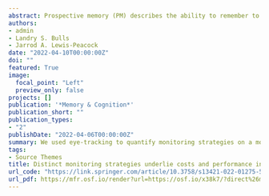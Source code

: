 ```yaml
---
abstract: Prospective memory (PM) describes the ability to remember to perform goal-relevant actions at an appropriate time in the future amid concurrent demands. A key contributor to PM performance is thought to be the effortful monitoring of the environment for PM-related cues, a process whose existence is typically inferred from a behavioral interference measure of reaction times. This measure, referred to as “PM costs,” is an informative but indirect proxy for monitoring, and it may not be sufficient to understand PM behaviors in all situations. In this study, we asked participants to perform a visual search task with arrows that varied in difficulty while concurrently performing a delayed-recognition PM task with pictures of faces and scenes. To gain a precise measurement of monitoring behavior, we used eye-tracking to record fixations to all task-relevant stimuli and related these fixation measures to both PM costs and PM accuracy. We found that PM costs reflected dissociable monitoring strategies: higher costs were associated with early and frequent monitoring while lower costs were associated with delayed and infrequent monitoring. Moreover, the link between fixations and PM costs varied with cognitive load, and the inclusion of fixation data yielded better predictions of PM accuracy than using PM costs alone. This study demonstrates the benefit of eye-tracking to disentangle the nature of PM costs and more precisely describe strategies involved in prospective remembering.
authors:
- admin
- Landry S. Bulls
- Jarrod A. Lewis-Peacock
date: "2022-04-10T00:00:00Z"
doi: ""
featured: True
image:
  focal_point: "Left"
  preview_only: false
projects: []
publication: '*Memory & Cognition*'
publication_short: ""
publication_types:
- "2"
publishDate: "2022-04-06T00:00:00Z"
summary: We used eye-tracking to quantify monitoring strategies on a moment-to-moment basis while participants performed a prospective memory task. We  then related fixation times to PM costs and PM performance. We found that PM costs reflected dissociable monitoring strategies: higher costs were associated with early and frequent monitoring while lower costs were associated with delayed and infrequent monitoring. Moreover, the link between fixations and PM costs varied with cognitive load, and the inclusion of fixation data yielded better predictions of PM accuracy than using PM costs alone.
tags:
- Source Themes
title: Distinct monitoring strategies underlie costs and performance in prospective memory
url_code: "https://link.springer.com/article/10.3758/s13421-022-01275-5"
url_pdf: https://mfr.osf.io/render?url=https://osf.io/x38k7/?direct%26mode=render%26action=download%26mode=render
---
```



